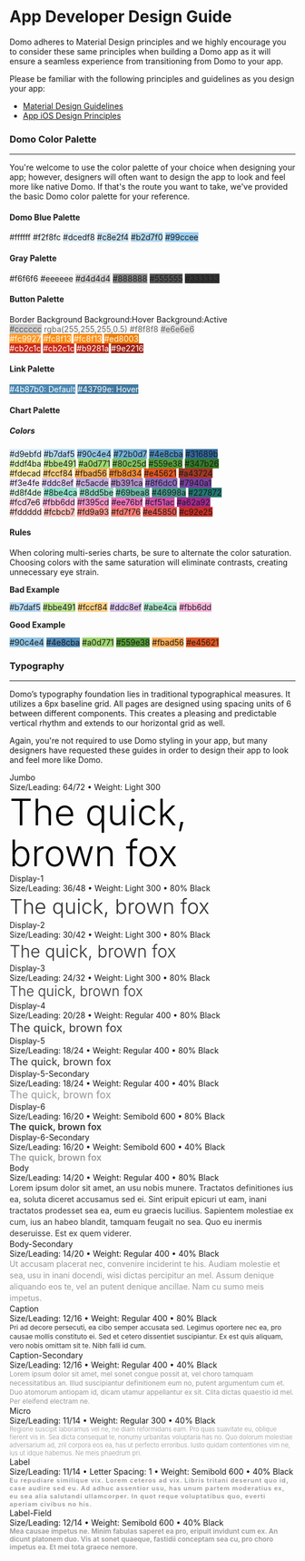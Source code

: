 # App Developer Design Guide

Domo adheres to Material Design principles and we highly encourage you to consider these same principles when building a Domo app as it will ensure a seamless experience from transitioning from Domo to your app.

Please be familiar with the following principles and guidelines as you design your app:

<ul>
 	<li><a href="https://material.io/guidelines/">Material Design Guidelines</a></li>
 	<li><a href="https://developer.apple.com/design/">App iOS Design Principles</a></li>
</ul>

### Domo Color Palette

---

You're welcome to use the color palette of your choice when designing your app; however, designers will often want to design the app to look and feel more like native Domo. If that's the route you want to take, we've provided the basic Domo color palette for your reference.

#### Domo Blue Palette

<div class="color-palette">
    <span style="background: #ffffff;">#ffffff</span>
    <span style="background: #f2f8fc;">#f2f8fc</span>
    <span style="background: #dcedf8;">#dcedf8</span>
    <span style="background: #c8e2f4;">#c8e2f4</span>
    <span style="background: #b2d7f0;">#b2d7f0</span>
    <span style="background: #99ccee;">#99ccee</span>
</div>

#### Gray Palette

<div class="color-palette">
    <span style="background: #f6f6f6;">#f6f6f6</span>
    <span style="background: #eeeeee;">#eeeeee</span>
    <span style="background: #d4d4d4;">#d4d4d4</span>
    <span style="background: #888888;">#888888</span>
    <span style="background: #555555;">#555555</span>
    <span style="background: #333333;">#333333</span>
</div>

#### Button Palette

<div class="color-palette -headers">
    <span>Border</span>
    <span>Background</span>
    <span>Background:Hover</span>
    <span>Background:Active</span>
</div>

<div class="color-palette">
    <span style="background: #ccc; color: rgba(0, 0, 0, .6);">#cccccc</span>
    <span style="background: #rgba(255,255,255,.5); color: rgba(0, 0, 0, .6);">rgba(255,255,255,0.5)</span>
    <span style="background: #F8F8F8; color: rgba(0, 0, 0, .6);">#f8f8f8</span>
    <span style="background: #E6E6E6; color: rgba(0, 0, 0, .6);">#e6e6e6</span>
</div>

<div class="color-palette">
    <span style="background: #fc9927; color: white;">#fc9927</span>
    <span style="background: #fc8f13; color: white;">#fc8f13</span>
    <span style="background: #fc8f13; color: white;">#fc8f13</span>
    <span style="background: #ed8003; color: white;">#ed8003</span>
</div>

<div class="color-palette">
    <span style="background: #cb2c1c; color: white;">#cb2c1c</span>
    <span style="background: #cb2c1c; color: white;">#cb2c1c</span>
    <span style="background: #b9281a; color: white;">#b9281a</span>
    <span style="background: #9e2216; color: white;">#9e2216</span>
</div>

#### Link Palette

<div class="color-palette">
    <span style="background: #4b87b0; color: #fff;">#4b87b0: Default</span>
    <span style="background: #43799e; color: #fff;">#43799e: Hover</span>
</div>

#### Chart Palette

##### Colors

<div class="chart-container">
<div class="color-palette -chart">
    <span style="background: #d9ebfd;">#d9ebfd</span>
    <span style="background: #b7daf5;">#b7daf5</span>
    <span style="background: #90c4e4;">#90c4e4</span>
    <span style="background: #72b0d7;">#72b0d7</span>
    <span style="background: #4e8cba;">#4e8cba</span>
    <span style="background: #31689b;">#31689b</span>
</div>
<div class="color-palette -chart">
    <span style="background:#ddf4ba;">#ddf4ba</span>
    <span style="background:#bbe491;">#bbe491</span>
    <span style="background:#a0d771;">#a0d771</span>
    <span style="background:#80c25d;">#80c25d</span>
    <span style="background:#559e38;">#559e38</span>
    <span style="background:#347b26;">#347b26</span>
</div>
<div class="color-palette -chart">
    <span style="background:#fdecad;">#fdecad</span>
    <span style="background:#fccf84;">#fccf84</span>
    <span style="background:#fbad56;">#fbad56</span>
    <span style="background:#fb8d34;">#fb8d34</span>
    <span style="background:#e45621;">#e45621</span>
    <span style="background:#a43724;">#a43724</span>
</div>

<div class="color-palette -chart">
    <span style="background:#f3e4fe;">#f3e4fe</span>
    <span style="background:#ddc8ef;">#ddc8ef</span>
    <span style="background:#c5acde;">#c5acde</span>
    <span style="background:#b391ca;">#b391ca</span>
    <span style="background:#8f6cc0;">#8f6dc0</span>
    <span style="background:#7940a1;">#7940a1</span>
</div>
<div class="color-palette -chart">
    <span style="background:#d8f4de;">#d8f4de</span>
    <span style="background:#8be4ca;">#8be4ca</span>
    <span style="background:#8dd5be;">#8dd5be</span>
    <span style="background:#69bea8;">#69bea8</span>
    <span style="background:#46998a;">#46998a</span>
    <span style="background:#227872;">#227872</span>
</div>
<div class="color-palette -chart">
    <span style="background:#fcd7e6;">#fcd7e6</span>
    <span style="background:#fbb6dd;">#fbb6dd</span>
    <span style="background:#f395cd;">#f395cd</span>
    <span style="background:#ee76bf;">#ee76bf</span>
    <span style="background:#cf51ac;">#cf51ac</span>
    <span style="background:#a62a92;">#a62a92</span>
</div>
<div class="color-palette -chart">
    <span style="background:#fddddd;">#fddddd</span>
    <span style="background:#fcbcb7;">#fcbcb7</span>
    <span style="background:#fd9a93;">#fd9a93</span>
    <span style="background:#fd7f76;">#fd7f76</span>
    <span style="background:#e45850;">#e45850</span>
    <span style="background:#c92e25;">#c92e25</span>
</div>
</div>

#### Rules

When coloring multi-series charts, be sure to alternate the color saturation. Choosing colors with the same saturation will eliminate contrasts, creating unnecessary eye strain.

**Bad Example**

<div class="color-palette">
    <span style="background:#b7daf5">#b7daf5</span>
    <span style="background:#bbe491">#bbe491</span>
    <span style="background:#fccf84">#fccf84</span>
    <span style="background:#ddc8ef">#ddc8ef</span>
    <span style="background:#abe4ca">#abe4ca</span>
    <span style="background:#fbb6dd">#fbb6dd</span>
</div>

**Good Example**

<div class="color-palette">
    <span style="background:#90c4e4;">#90c4e4</span>
    <span style="background:#4e8cba;">#4e8cba</span>
    <span style="background:#a0d771;">#a0d771</span>
    <span style="background:#559e38;">#559e38</span>
    <span style="background:#fbad56;">#fbad56</span>
    <span style="background:#e45621;">#e45621</span>
</div>

### Typography

---

Domo’s typography foundation lies in traditional typographical measures. It utilizes a 6px baseline grid. All pages are designed using spacing units of 6 between different components. This creates a pleasing and predictable vertical rhythm and extends to our horizontal grid as well.

Again, you're not required to use Domo styling in your app, but many designers have requested these guides in order to design their app to look and feel more like Domo.

<div class="typography-category">Jumbo</div>
<div class="typography-label">Size/Leading: 64/72 • Weight: Light 300</div>
<div style="color:rgba(0,0,0,1); font-size:64px; line-height:72px; font-weight:300;">The quick, brown fox</div>

<div class="typography-category">Display-1</div>
<div class="typography-label">Size/Leading: 36/48 • Weight: Light 300 • 80% Black</div>
<div style="color:rgba(0,0,0,.8); font-size:36px; line-height: 48px; font-weight:300;">The quick, brown fox</div>

<div class="typography-category">Display-2</div>
<div class="typography-label">Size/Leading: 30/42 • Weight: Light 300 • 80% Black</div>
<div style="color:rgba(0,0,0,.8); font-size:30px; line-height:42px; font-weight:300;">The quick, brown fox</div>

<div class="typography-category">Display-3</div>
<div class="typography-label">Size/Leading: 24/32 • Weight: Light 300 • 80% Black</div>
<div style="color:rgba(0,0,0,.8); font-size:24px; line-height:32px; font-weight:300;">The quick, brown fox</div>

<div class="typography-category">Display-4</div>
<div class="typography-label">Size/Leading: 20/28 • Weight: Regular 400 • 80% Black</div>
<div style="color:rgba(0,0,0,.8); font-size:20px; line-height:28px; font-weight:400;">The quick, brown fox</div>

<div class="typography-category">Display-5</div>
<div class="typography-label">Size/Leading: 18/24 • Weight: Regular 400 • 80% Black</div>
<div style="color:rgba(0,0,0,.8); font-size:18px; line-height:24px; font-weight:400;">The quick, brown fox</div>

<div class="typography-category">Display-5-Secondary</div>
<div class="typography-label">Size/Leading: 18/24 • Weight: Regular 400 • 40% Black</div>
<div style="color:rgba(0,0,0,.4); font-size:18px; line-height:24px; font-weight:400;">The quick, brown fox</div>

<div class="typography-category">Display-6</div>
<div class="typography-label">Size/Leading: 16/20 • Weight: Semibold 600 • 80% Black</div>
<div style="color:rgba(0,0,0,.8); font-size:16px; line-height:20px; font-weight:600;">The quick, brown fox</div>

<div class="typography-category">Display-6-Secondary</div>
<div class="typography-label">Size/Leading: 16/20 • Weight: Semibold 600 • 40% Black</div>
<div style="color:rgba(0,0,0,.4); font-size:16px; line-height:20px; font-weight:600;">The quick, brown fox</div>

<div class="typography-category">Body</div>
<div class="typography-label">Size/Leading: 14/20 • Weight: Regular 400 • 80% Black</div>
<div style="color:rgba(0,0,0,.8); font-size:14px; line-height:20px; font-weight:400;">Lorem ipsum dolor sit amet, an usu nobis munere. Tractatos definitiones ius ea, soluta diceret accusamus sed ei. Sint eripuit epicuri ut eam, inani tractatos prodesset sea ea, eum eu graecis lucilius. Sapientem molestiae ex cum, ius an habeo blandit, tamquam feugait no sea. Quo eu inermis deseruisse. Est ex quem viderer.</div>

<div class="typography-category">Body-Secondary</div>
<div class="typography-label">Size/Leading: 14/20 • Weight: Regular 400 • 40% Black</div>
<div style="color:rgba(0,0,0,.4); font-size:14px; line-height:20px; font-weight:400;">Ut accusam placerat nec, convenire inciderint te his. Audiam molestie et sea, usu in inani docendi, wisi dictas percipitur an mel. Assum denique aliquando eos te, vel an putent denique ancillae. Nam cu sumo meis impetus.</div>

<div class="typography-category">Caption</div>
<div class="typography-label">Size/Leading: 12/16 • Weight: Regular 400 • 80% Black</div>
<div style="color:rgba(0,0,0,.8); font-size:12px; line-height:16px; font-weight:400;">Pri ad decore persecuti, ea cibo semper accusata sed. Legimus oportere nec ea, pro causae mollis constituto ei. Sed et cetero dissentiet suscipiantur. Ex est quis aliquam, vero nobis omittam sit te. Nibh falli id cum.</div>

<div class="typography-category">Caption-Secondary</div>
<div class="typography-label">Size/Leading: 12/16 • Weight: Regular 400 • 40% Black</div>
<div style="color:rgba(0,0,0,.4); font-size:12px; line-height:16px; font-weight:400;">Lorem ipsum dolor sit amet, mel sonet congue possit at, vel choro tamquam necessitatibus an. Illud suscipiantur definitionem eum no, putent argumentum cum et. Duo atomorum antiopam id, dicam utamur appellantur ex sit. Clita dictas quaestio id mel. Per eleifend electram ne.</div>

<div class="typography-category">Micro</div>
<div class="typography-label">Size/Leading: 11/14 • Weight: Regular 300 • 40% Black</div>
<div style="color:rgba(0,0,0,.4); font-size:11px; line-height:14px; font-weight:300;">Regione suscipit laboramus vel ne, ne diam reformidans eam. Pro quas suavitate eu, oblique fierent vis in. Sea dicta consequat te, nonumy urbanitas voluptaria has no. Quo dolorum molestiae adversarium ad, zril corpora eos ea, has ut perfecto erroribus. Iusto quidam contentiones vim ne, ius ut idque habemus. Ne meis phaedrum pri.</div>

<div class="typography-category">Label</div>
<div class="typography-label">Size/Leading: 11/14 • Letter Spacing: 1 • Weight: Semibold 600 • 40% Black</div>
<div style="color:rgba(0,0,0,.4); font-size:11px; line-height:14px; letter-spacing:1px; font-weight:600;">Eu repudiare similique vix. Lorem ceteros ad vix. Libris tritani deserunt quo id, case audire sed eu. Ad adhuc assentior usu, has unum partem moderatius ex, eu sea alia salutandi ullamcorper. In quot reque voluptatibus quo, everti aperiam civibus no his.</div>

<div class="typography-category">Label-Field</div>
<div class="typography-label">Size/Leading: 12/14 • Weight: Semibold 600 • 40% Black</div>
<div style="color:rgba(0,0,0,.4); font-size:12px; line-height:14px; font-weight:600;">Mea causae impetus ne. Minim fabulas saperet ea pro, eripuit invidunt cum ex. An dicunt platonem duo. Vis at sonet quaeque, fastidii conceptam sea cu, pro choro impetus ea. Et mei tota graece nemore.</div>
